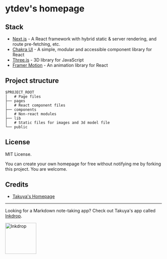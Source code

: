 # ytdev's homepage

## Stack

- [Next.js](https://nextjs.org/) - A React framework with hybrid static & server rendering, and route pre-fetching, etc.
- [Chakra UI](https://chakra-ui.com/) - A simple, modular and accessible component library for React
- [Three.js](https://threejs.org/) - 3D library for JavaScript
- [Framer Motion](https://www.framer.com/motion/) - An animation library for React

## Project structure

```
$PROJECT_ROOT
│   # Page files
├── pages
│   # React component files
├── components
│   # Non-react modules
├── lib
│   # Static files for images and 3d model file
└── public
```

## License

MIT License.

You can create your own homepage for free without notifying me by forking this project. You are welcome.

## Credits

- [Takuya's Homepage](https://github.com/craftzdog/craftzdog-homepage)

---

Looking for a Markdown note-taking app? Check out Takuya's app called [Inkdrop](https://inkdrop.app/).

<img src="https://github.com/craftzdog/dotfiles-public/raw/master/images/inkdrop.png" alt="Inkdrop" width="100"/>
